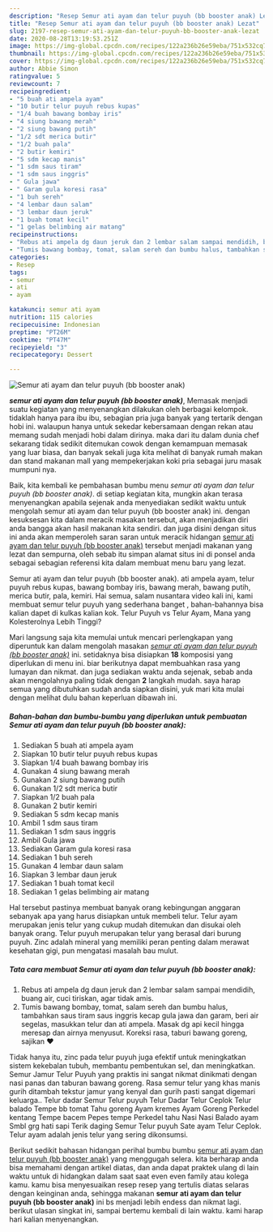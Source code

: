 ```yaml
---
description: "Resep Semur ati ayam dan telur puyuh (bb booster anak) Lezat"
title: "Resep Semur ati ayam dan telur puyuh (bb booster anak) Lezat"
slug: 2197-resep-semur-ati-ayam-dan-telur-puyuh-bb-booster-anak-lezat
date: 2020-08-28T13:19:53.251Z
image: https://img-global.cpcdn.com/recipes/122a236b26e59eba/751x532cq70/semur-ati-ayam-dan-telur-puyuh-bb-booster-anak-foto-resep-utama.jpg
thumbnail: https://img-global.cpcdn.com/recipes/122a236b26e59eba/751x532cq70/semur-ati-ayam-dan-telur-puyuh-bb-booster-anak-foto-resep-utama.jpg
cover: https://img-global.cpcdn.com/recipes/122a236b26e59eba/751x532cq70/semur-ati-ayam-dan-telur-puyuh-bb-booster-anak-foto-resep-utama.jpg
author: Abbie Simon
ratingvalue: 5
reviewcount: 7
recipeingredient:
- "5 buah ati ampela ayam"
- "10 butir telur puyuh rebus kupas"
- "1/4 buah bawang bombay iris"
- "4 siung bawang merah"
- "2 siung bawang putih"
- "1/2 sdt merica butir"
- "1/2 buah pala"
- "2 butir kemiri"
- "5 sdm kecap manis"
- "1 sdm saus tiram"
- "1 sdm saus inggris"
- " Gula jawa"
- " Garam gula koresi rasa"
- "1 buh sereh"
- "4 lembar daun salam"
- "3 lembar daun jeruk"
- "1 buah tomat kecil"
- "1 gelas belimbing air matang"
recipeinstructions:
- "Rebus ati ampela dg daun jeruk dan 2 lembar salam sampai mendidih, buang air, cuci tiriskan, agar tidak amis."
- "Tumis bawang bombay, tomat, salam sereh dan bumbu halus, tambahkan saus tiram saus inggris kecap gula jawa dan garam, beri air segelas, masukkan telur dan ati ampela. Masak dg api kecil hingga meresap dan airnya menyusut. Koreksi rasa, taburi bawang goreng, sajikan ❤️"
categories:
- Resep
tags:
- semur
- ati
- ayam

katakunci: semur ati ayam 
nutrition: 115 calories
recipecuisine: Indonesian
preptime: "PT26M"
cooktime: "PT47M"
recipeyield: "3"
recipecategory: Dessert

---
```



![Semur ati ayam dan telur puyuh (bb booster anak)](https://img-global.cpcdn.com/recipes/122a236b26e59eba/751x532cq70/semur-ati-ayam-dan-telur-puyuh-bb-booster-anak-foto-resep-utama.jpg)

<b><i>semur ati ayam dan telur puyuh (bb booster anak)</i></b>, Memasak menjadi suatu kegiatan yang menyenangkan dilakukan oleh berbagai kelompok. tidaklah hanya para ibu ibu, sebagian pria juga banyak yang tertarik dengan hobi ini. walaupun hanya untuk sekedar kebersamaan dengan rekan atau memang sudah menjadi hobi dalam dirinya. maka dari itu dalam dunia chef sekarang tidak sedikit ditemukan cowok dengan kemampuan memasak yang luar biasa, dan banyak sekali juga kita melihat di banyak rumah makan dan stand makanan mall yang mempekerjakan koki pria sebagai juru masak mumpuni nya.

Baik, kita kembali ke pembahasan bumbu menu <i>semur ati ayam dan telur puyuh (bb booster anak)</i>. di setiap kegiatan kita, mungkin akan terasa menyenangkan apabila sejenak anda menyediakan sedikit waktu untuk mengolah semur ati ayam dan telur puyuh (bb booster anak) ini. dengan kesuksesan kita dalam meracik masakan tersebut, akan menjadikan diri anda bangga akan hasil makanan kita sendiri. dan juga disini dengan situs ini anda akan memperoleh saran saran untuk meracik hidangan <u>semur ati ayam dan telur puyuh (bb booster anak)</u> tersebut menjadi makanan yang lezat dan sempurna, oleh sebab itu simpan alamat situs ini di ponsel anda sebagai sebagian referensi kita dalam membuat menu baru yang lezat.

Semur ati ayam dan telur puyuh (bb booster anak). ati ampela ayam, telur puyuh rebus kupas, bawang bombay iris, bawang merah, bawang putih, merica butir, pala, kemiri. Hai semua, salam nusantara video kali ini, kami membuat semur telur puyuh yang sederhana banget , bahan-bahannya bisa kalian dapet di kulkas kalian kok. Telur Puyuh vs Telur Ayam, Mana yang Kolesterolnya Lebih Tinggi?


Mari langsung saja kita memulai untuk mencari perlengkapan yang diperuntuk kan dalam mengolah masakan <u><i>semur ati ayam dan telur puyuh (bb booster anak)</i></u> ini. setidaknya bisa disiapkan <b>18</b> komposisi yang diperlukan di menu ini. biar berikutnya dapat membuahkan rasa yang lumayan dan nikmat. dan juga sediakan waktu anda sejenak, sebab anda akan mengolahnya paling tidak dengan <b>2</b> langkah mudah. saya harap semua yang dibutuhkan sudah anda siapkan disini, yuk mari kita mulai dengan melihat dulu bahan keperluan dibawah ini.

<!--inarticleads1-->

##### Bahan-bahan dan bumbu-bumbu yang diperlukan untuk pembuatan Semur ati ayam dan telur puyuh (bb booster anak):

1. Sediakan 5 buah ati ampela ayam
1. Siapkan 10 butir telur puyuh rebus kupas
1. Siapkan 1/4 buah bawang bombay iris
1. Gunakan 4 siung bawang merah
1. Gunakan 2 siung bawang putih
1. Gunakan 1/2 sdt merica butir
1. Siapkan 1/2 buah pala
1. Gunakan 2 butir kemiri
1. Sediakan 5 sdm kecap manis
1. Ambil 1 sdm saus tiram
1. Sediakan 1 sdm saus inggris
1. Ambil  Gula jawa
1. Sediakan  Garam gula koresi rasa
1. Sediakan 1 buh sereh
1. Gunakan 4 lembar daun salam
1. Siapkan 3 lembar daun jeruk
1. Sediakan 1 buah tomat kecil
1. Sediakan 1 gelas belimbing air matang


Hal tersebut pastinya membuat banyak orang kebingungan anggaran sebanyak apa yang harus disiapkan untuk membeli telur. Telur ayam merupakan jenis telur yang cukup mudah ditemukan dan disukai oleh banyak orang. Telur puyuh merupakan telur yang berasal dari burung puyuh. Zinc adalah mineral yang memiliki peran penting dalam merawat kesehatan gigi, pun mengatasi masalah bau mulut. 

<!--inarticleads2-->

##### Tata cara membuat Semur ati ayam dan telur puyuh (bb booster anak):

1. Rebus ati ampela dg daun jeruk dan 2 lembar salam sampai mendidih, buang air, cuci tiriskan, agar tidak amis.
1. Tumis bawang bombay, tomat, salam sereh dan bumbu halus, tambahkan saus tiram saus inggris kecap gula jawa dan garam, beri air segelas, masukkan telur dan ati ampela. Masak dg api kecil hingga meresap dan airnya menyusut. Koreksi rasa, taburi bawang goreng, sajikan ❤️


Tidak hanya itu, zinc pada telur puyuh juga efektif untuk meningkatkan sistem kekebalan tubuh, membantu pembentukan sel, dan meningkatkan. Semur Jamur Telur Puyuh yang praktis ini sangat nikmat dinikmati dengan nasi panas dan taburan bawang goreng. Rasa semur telur yang khas manis gurih ditambah tekstur jamur yang kenyal dan gurih pasti sangat digemari keluarga.. Telur dadar Semur Telur puyuh Telur Dadar Telur Ceplok Telur balado Tempe bb tomat Tahu goreng Ayam kremes Ayam Goreng Perkedel kentang Tempe bacem Pepes tempe Perkedel tahu Nasi Nasi Balado ayam Smbl grg hati sapi Terik daging Semur Telur puyuh Sate ayam Telur Ceplok. Telur ayam adalah jenis telur yang sering dikonsumsi. 

Berikut sedikit bahasan hidangan perihal bumbu bumbu <u>semur ati ayam dan telur puyuh (bb booster anak)</u> yang menggugah selera. kita berharap anda bisa memahami dengan artikel diatas, dan anda dapat praktek ulang di lain waktu untuk di hidangkan dalam saat saat even even family atau kolega kamu. kamu bisa menyesuaikan resep resep yang tertulis diatas selaras dengan keinginan anda, sehingga makanan <b>semur ati ayam dan telur puyuh (bb booster anak)</b> ini bs menjadi lebih endess dan nikmat lagi. berikut ulasan singkat ini, sampai bertemu kembali di lain waktu. kami harap hari kalian menyenangkan.
